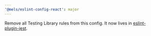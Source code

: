 ```yaml
---
'@mels/eslint-config-react': major
---
```


Remove all Testing Library rules from this config. It now lives in [eslint-plugin-jest](https://github.com/melanieseltzer/toolkit/tree/main/packages/eslint-config-jest).
